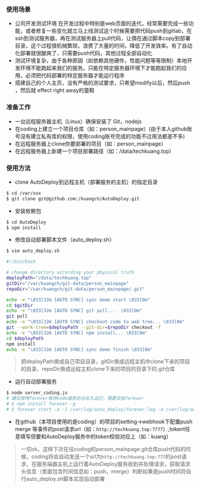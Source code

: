 ### 使用场景

- 公司开发测试环境
 在开发过程中特别是web页面的迭代，经常需要完成一些功能，或者修复一些变化就立马上线测试这个时候需要把代码push到gitlab，在ssh到测试服务器，再在测试服务器上pull代码，让偶在通过脚本copy到部署目录，这个过程很机械繁琐，浪费了大量的时间，降低了开发效率。有了自动化部署就很酸爽了，只需要push代码，其他过程全部自动化
- 测试环境复杂，由于各种原因（如依赖其他硬件，性能问题等等限制）本地开发环境不能跑起来我们的服务。只能在特定服务器环境下才能跑起我们的应用，必须把代码部署的特定服务器才能运行程序
- 搭建自己的个人主页，没有严格的测试要求，只希望modify以后，然后push ，然后就 effect right away的童鞋

### 准备工作

- 一台远程服务器主机（Linux）确保安装了 Git，nodejs
- 在coding上建立一个项目仓库（如：person_mainpage）(由于本人github账号没有建立私有库的权限，使用coding账号完成的功能不过用法都差不多)
- 在远程服务器上clone你要部署的项目（如：person_mainpage）
- 在远程服务器上新建一个项目部署路径（如：/data/techkuang.top）

### 使用方法

- clone AutoDeploy到远程主机（部署服务的主机）的指定目录

```bash
$ cd /var/xxx
$ git clone git@github.com:/kuangch/AutoDeploy.git
```

- 安装依赖包

```bash
$ cd AutoDeploy
$ npm install
```

- 修改自动部署脚本文件（auto_deploy.sh）

```bash
$ vim auto_deploy.sh

#!/bin/bash

# change directory according your physical truth
deployPath="/data/techkuang.top"
gitDir="/var/kuangch/git-data/person_mainpage"
repoDir="/var/kuangch/git-data/person_mainpage/.git"

echo -e "\033[32m [AUTO SYNC] sync demo start \033[0m"
cd $gitDir
echo -e "\033[32m [AUTO SYNC] git pull...  \033[0m"
git pull
echo -e "\033[32m [AUTO SYNC] checkout code to web tree... \033[0m"
git --work-tree=$deployPath --git-dir=$repoDir checkout -f
echo -e "\033[32m [AUTO SYNC] npm install... \033[0m"
cd $deployPath
npm install
echo -e "\033[32m [AUTO SYNC] sync demo finish \033[0m"
```
> 把deployPath换成自己项目目录，gitDir换成远程主机中clone下来的项目的目录，repoDir换成远程主机clone下来的项目的目录下的.git仓库

- 运行自动部署服务

```bash
$ node server_coding.js
# 建议使用forever保持node服务后台永久运行，需要安装forever
# $ npm install forever -g
# $ forever start -a -l /var/log/auto_deploy/forever.log -e /var/log/auto_deploy/err.log -o /var/log/auto_deploy/out.log server_coding.js
```

- 在github（本项目使用的是coding）的项目的setting->webhook下配置push merge 等事件的post请求url（如：`http://techkuang.top:7777`）,tokent任意填写但要和AutoDeploy服务中的token校验对应上（如：kuang）

> 一切ok，这样下次在往coding的person_mainpage.git仓库push代码的时候，coding将会自动发送一个url为`http://techkuang.top:777`的post请求，在服务端器主机上运行着AutoDeploy服务收到并处理请求，获取请求头信息（里面包含时间信息如：push，merge）判断如果是push时间将自行auto_deploy.sh脚本实现自动部署
